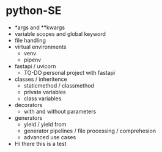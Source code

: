 # python-SE

* *args and **kwargs
* variable scopes and global keyword
* file handling
* virtual environments
  * venv
  * pipenv
* fastapi / uvicorn
  * TO-DO personal project with fastapi
* classes / inheritence
  *   staticmethod / classmethod
  *   private variables
  *   class variables
* decorators
  * with and without parameters
* generators
  * yield / yield from
  * generator pipelines / file processing / comprehesion
  * advanced use cases
* Hi there this is a test
